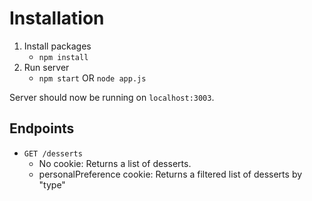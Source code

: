 # Installation

1. Install packages
    - `npm install`
2. Run server
    - `npm start` OR `node app.js`

Server should now be running on `localhost:3003`.

## Endpoints
- `GET /desserts`
    - No cookie: Returns a list of desserts.
    - personalPreference cookie: Returns a filtered list of desserts by "type"
